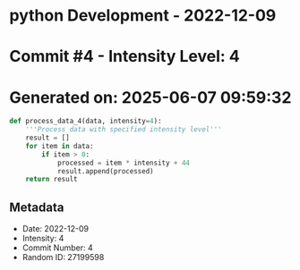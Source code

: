 ﻿# python Development - 2022-12-09
# Commit #4 - Intensity Level: 4
# Generated on: 2025-06-07 09:59:32
```python
def process_data_4(data, intensity=4):
    '''Process data with specified intensity level'''
    result = []
    for item in data:
        if item > 0:
            processed = item * intensity + 44
            result.append(processed)
    return result
```
## Metadata
- Date: 2022-12-09
- Intensity: 4
- Commit Number: 4
- Random ID: 27199598
